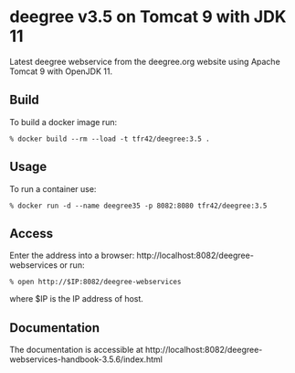 # deegree v3.5 on Tomcat 9 with JDK 11

Latest deegree webservice from the deegree.org website using Apache Tomcat 9 with OpenJDK 11.

## Build

To build a docker image run:

    % docker build --rm --load -t tfr42/deegree:3.5 .

## Usage

To run a container use:

    % docker run -d --name deegree35 -p 8082:8080 tfr42/deegree:3.5

## Access

Enter the address into a browser: http://localhost:8082/deegree-webservices or run:

    % open http://$IP:8082/deegree-webservices

where $IP is the IP address of host.

## Documentation

The documentation is accessible at http://localhost:8082/deegree-webservices-handbook-3.5.6/index.html